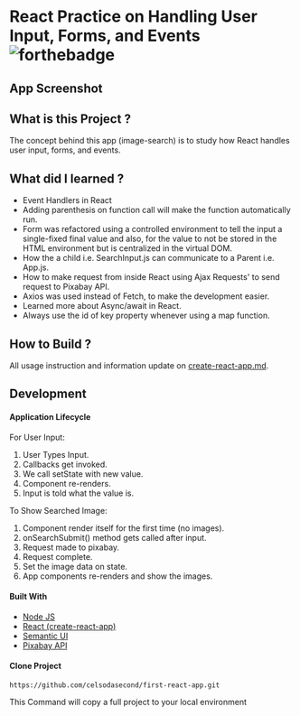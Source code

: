 # React Practice on Handling User Input, Forms, and Events ![forthebadge](https://badges.aleen42.com/src/react.svg)

## App Screenshot


## What is this Project ?

The concept behind this app (image-search) is to study how React handles user input, forms, and events.

## What did I learned ?

- Event Handlers in React
- Adding parenthesis on function call will make the function automatically run.
- Form was refactored using a controlled environment to tell the input a single-fixed final value and also, for the value to not be stored in the HTML environment but is centralized in the virtual DOM.
- How the a child i.e. SearchInput.js can communicate to a Parent i.e. App.js.
- How to make request from inside React using Ajax Requests' to send request to Pixabay API.
- Axios was used instead of Fetch, to make the development easier.
- Learned more about Async/await in React. 
- Always use the id of key property whenever using a map function.

## How to Build ?

All usage instruction and information update on [create-react-app.md](https://github.com/celsodasecond/first-react-app/blob/master/create-react-app.md).

## Development

#### Application Lifecycle

For User Input:
1. User Types Input.
2. Callbacks get invoked.
3. We call setState with new value.
4. Component re-renders.
5. Input is told what the value is.

To Show Searched Image:
1. Component render itself for the first time (no images).
2. onSearchSubmit() method gets called after input.
3. Request made to pixabay.
4. Request complete.
5. Set the image data on state.
6. App components re-renders and show the images.

#### Built With

- [Node JS](https://nodejs.org/en/) 
- [React (create-react-app)](https://reactjs.org/docs/create-a-new-react-app.html)
- [Semantic UI](https://semantic-ui.com/)
- [Pixabay API](https://pixabay.com/api/docs/)

#### Clone Project

```shell
https://github.com/celsodasecond/first-react-app.git
```

This Command will copy a full project to your local environment

